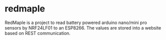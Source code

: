 # redmaple

RedMaple is a project to read battery powered arduino nano/mini pro sensors by NRF24LF01 to an ESP8266. The values are stored into a website based on REST communication.
